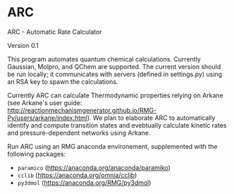 # ARC
ARC - Automatic Rate Calculator

Version 0.1

This program automates quantum chemical calculations. Currently Gaussian, Molpro, and QChem are supported.
The current version should be run locally; it communicates with servers (defined in settings.py) using an RSA key to spawn the calculations.

Currently ARC can calculate Thermodynamic properties relying on Arkane (see Arkane's user guide: http://reactionmechanismgenerator.github.io/RMG-Py/users/arkane/index.html).
We plan to elaborate ARC to automatically identify and compute transition states and evebtually calculate kinetic rates and pressure-dependent networks using Arkane.

Run ARC using an RMG anaconda environement, supplemented with the following packages:
- `paramico` (https://anaconda.org/anaconda/paramiko)
- `cclib` (https://anaconda.org/omnia/cclib)
- `py3dmol` (https://anaconda.org/RMG/py3dmol)

